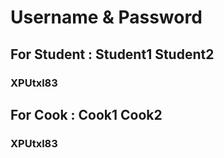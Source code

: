 # Username & Password

## For Student : Student1 Student2
### XPUtxl83

## For Cook : Cook1 Cook2
### XPUtxl83
